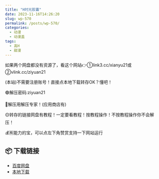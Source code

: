 ```yaml
---
title: "H时光胶囊"
date: 2023-11-16T14:26:20
slug: wp-570
permalink: /posts/wp-570/
categories:
  - 动漫
  - 动漫盖
tags:
  - 高H
  - 甜漫
---
```


如果两个网盘都没有资源了，看这个网站👉①link3.cc/xianyu21或②vlink.cc/ziyuan21

(本站)不需要注册账号！直接点本地下载转存OK？懂吧！

🟢解压密码:ziyuan21

🔵解压用解压专家！(应用商店有)

🟡转存的链接网盘有教程！一定要看教程！按教程操作！不按教程操作你不会解压！

💰🈶能力的宝，可以点左下角赞赏支持一下网站运行

## 📦 下载链接
- [百度网盘](https://blziyuan21.com/pay-download/570?key=4e841bcbc2&down_id=0)
- [本地下载](https://blziyuan21.com/pay-download/570?key=4e841bcbc2&down_id=1)

